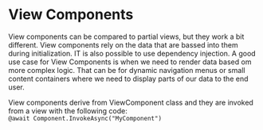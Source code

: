 # View Components

View components can be compared to partial views, but they work a bit different. View components rely on the data that are bassed into them during initialization. IT is also possible to use dependency injection. A good use case for View Components is when we need to render data based om more complex logic. That can be for dynamic navigation menus or small content containers where we need to display parts of our data to the end user. 

View components derive from ViewComponent class and they are invoked from a view with the following code: <br>
``` @await Component.InvokeAsync("MyComponent") ```